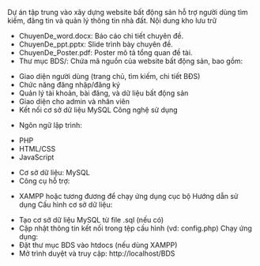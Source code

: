 Dự án tập trung vào xây dựng website bất động sản hỗ trợ người dùng tìm kiếm, đăng tin và quản lý thông tin nhà đất.
Nội dung kho lưu trữ
-	ChuyenDe_word.docx: Báo cáo chi tiết chuyên đề.
-	ChuyenDe_ppt.pptx: Slide trình bày chuyên đề.
-	ChuyenDe_Poster.pdf: Poster mô tả tổng quan đề tài.
-	Thư mục BDS/: Chứa mã nguồn của website bất động sản, bao gồm:
+	Giao diện người dùng (trang chủ, tìm kiếm, chi tiết BĐS)
+	Chức năng đăng nhập/đăng ký
+	Quản lý tài khoản, bài đăng, và dữ liệu bất động sản
+	Giao diện cho admin và nhân viên
+	Kết nối cơ sở dữ liệu MySQL
Công nghệ sử dụng
-	Ngôn ngữ lập trình:
+	PHP
+	HTML/CSS
+	JavaScript
-	Cơ sở dữ liệu: MySQL
-	Công cụ hỗ trợ:
+	XAMPP hoặc tương đương để chạy ứng dụng cục bộ
Hướng dẫn sử dụng
Cấu hình cơ sở dữ liệu:
-	Tạo cơ sở dữ liệu MySQL từ file .sql (nếu có)
-	Cập nhật thông tin kết nối trong tệp cấu hình (vd: config.php)
Chạy ứng dụng:
-	Đặt thư mục BDS vào htdocs (nếu dùng XAMPP)
-	Mở trình duyệt và truy cập: http://localhost/BDS

